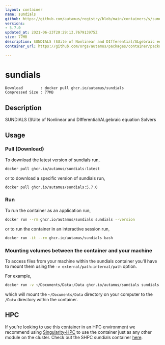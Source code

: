 ```yaml
---
layout: container
name: sundials
github: https://github.com/autamus/registry/blob/main/containers/s/sundials/spack.yaml
versions:
- 5.7.0
updated_at: 2021-06-23T20:29:13.767913975Z
size: 77MB
description: SUNDIALS (SUite of Nonlinear and DIfferential/ALgebraic equation Solvers
container_url: https://github.com/orgs/autamus/packages/container/package/sundials

---
```

# sundials
```bash 
Download        : docker pull ghcr.io/autamus/sundials
Compressed Size : 77MB
```

## Description
SUNDIALS (SUite of Nonlinear and DIfferential/ALgebraic equation Solvers

## Usage
### Pull (Download)
To download the latest version of sundials run,

```bash
docker pull ghcr.io/autamus/sundials:latest
```

or to download a specific version of sundials run,

```bash
docker pull ghcr.io/autamus/sundials:5.7.0
```
### Run
To run the container as an application run,
```bash
docker run --rm ghcr.io/autamus/sundials sundials --version
```

or to run the container in an interactive session run,
```bash
docker run -it --rm ghcr.io/autamus/sundials bash
```

### Mounting volumes between the container and your machine
To access files from your machine within the sundials container you'll have to mount them using the `-v external/path:internal/path` option.

For example,
```bash
docker run -v ~/Documents/Data:/Data ghcr.io/autamus/sundials sundials /Data/myData.csv
```
which will mount the `~/Documents/Data` directory on your computer to the `/Data` directory within the container.

## HPC
If you're looking to use this container in an HPC environment we recommend using [Singularity-HPC](https://singularity-hpc.readthedocs.io) to use the container just as any other module on the cluster. Check out the SHPC sundials container [here](https://singularityhub.github.io/singularity-hpc/r/ghcr.io-autamus-sundials/).